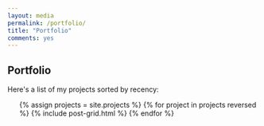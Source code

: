 ```yaml
---
layout: media
permalink: /portfolio/
title: "Portfolio"
comments: yes
---
```


## Portfolio

Here's a list of my projects sorted by recency:


<ul class="tags-box">
<div class="tiles">
{% assign projects = site.projects %}
{% for project in projects reversed %}
	{% include post-grid.html %}
{% endfor %}
</div><!-- /.tiles -->
</ul>